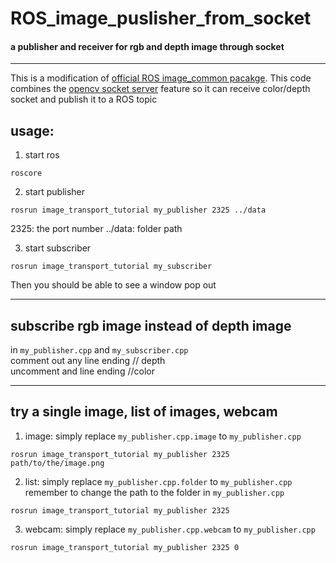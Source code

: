 # ROS_image_puslisher_from_socket
#### a publisher and receiver for rgb and depth image through socket
---------------------------------------------
This is a modification of [official ROS image_common pacakge](https://github.com/ros-perception/image_common). This code combines the [opencv socket server](https://github.com/alexanderkoumis/toy-opencv-mat-socket-server) feature so it can receive color/depth socket and publish it to a ROS topic

## usage:

1. start ros
```
roscore
```
2. start publisher 
```
rosrun image_transport_tutorial my_publisher 2325 ../data
```
2325: the port number
../data: folder path

3. start subscriber
```
rosrun image_transport_tutorial my_subscriber
```

Then you should be able to see a window pop out

-----------------------------------------------
## subscribe rgb image instead of depth image

in `my_publisher.cpp` and `my_subscriber.cpp`  
comment out any line ending // depth  
uncomment and line ending //color

-----------------------------------------------
## try a single image, list of images, webcam 

1. image: simply replace `my_publisher.cpp.image` to `my_publisher.cpp`
```
rosrun image_transport_tutorial my_publisher 2325 path/to/the/image.png
```
2. list: simply replace `my_publisher.cpp.folder` to `my_publisher.cpp`  
remember to change the path to the folder in `my_publisher.cpp`
```
rosrun image_transport_tutorial my_publisher 2325 
```
3. webcam: simply replace `my_publisher.cpp.webcam` to `my_publisher.cpp`
```
rosrun image_transport_tutorial my_publisher 2325 0
```
